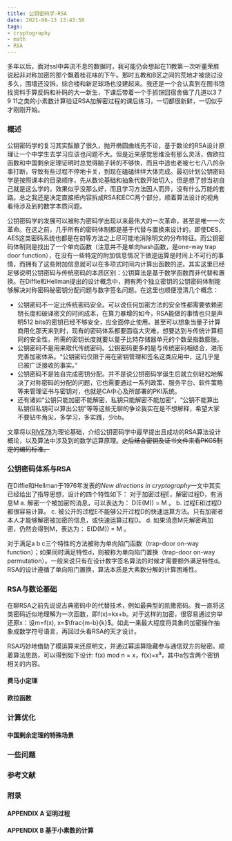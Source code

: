 ```yaml
---
title: 公钥密码学-RSA
date: 2021-06-13 13:43:56
tags:
- cryptography
- math
- RSA
---
```


多年以后，面对ssl中奔流不息的数据时，我可能仍会想起在11教第一次听董荣胜说起非对称加密的那个飘着桂花味的下午。那时五教和B区之间的荒地才被烧过没多久，围墙还没拆，综合楼和新足球场也没建起来。我还是一个会认真到在图书馆找资料手算反码和补码的大一新生，下课后带着一个手抓饼回宿舍做了几道以3 7 9 11之类的小素数计算验证RSA加解密过程的课后练习，一切都很新鲜，一切似乎才刚刚开始。

<!--more-->

### 概述

公钥密码学的复习其实酝酿了很久，抛开椭圆曲线先不论，基于数论的RSA设计原理让一个中学生去学习应该也问题不大。但是近来感觉思维没有那么灵活，做欧拉函数和中国剩余定理证明时总觉得脑子转的不够快，而且中途也老被七七八八的杂事打断，导致有些过程不停地卡关，到现在磕磕绊绊大体完成。最初计划公钥密码学是按照课本的目录顺序，先从数论基础和抽象代数开始切入，但是想了想当初自己就是这么学的，效果似乎没那么好，而且学习方法因人而异，没有什么万能的套路。总之我还是决定直接把内容拆成RSA和ECC两个部分，顺着算法设计的视角看待涉及到的数学本质问题。

公钥密码学的发展可以被称为密码学出现以来最伟大的一次革命，甚至是唯一一次革命。在这之前，几乎所有的密码体制都是基于代替与置换来设计的，即使DES，AES这类密码系统也都是在初等方法之上尽可能地消除明文的分布特征。而公钥密码体制则是找出了一个单向函数（注意并不是单向hash函数，是one-way trap door function），在没有一些特定的附加信息情况下做逆运算是时间上不可行的事情，而拥有了这些附加信息就可以在多项式时间内计算出函数的逆。其实这里已经足够说明公钥密码与传统密码的本质区别：公钥算法是基于数学函数而非代替和置换。在Diffie和Hellman提出的设计概念中，拥有两个独立密钥的公钥密码体制能够解决对称密码秘密钥分配问题与数字签名问题。在这里也顺便澄清几个概念：
+ 公钥密码不一定比传统密码安全。可以说任何加密方法的安全性都需要依赖密钥长度和破译密文的时间成本，在算力暴增的如今，RSA能做的事情也只是声明512 bits的密钥已经不够安全，应全面停止使用。甚至可以想象当量子计算商用化那天来到时，现有的密码体系都要面临大灾难，想要达到与传统计算相同的安全性，所需的密钥长度就要以量子比特存储器单元的个数呈指数膨胀。
+ 公钥密码不是用来取代传统密码。公钥密码更多的是与传统密码相结合，进而完善加密体系。“公钥密码仅限于用在密钥管理和签名这类应用中，这几乎是已被广泛接收的事实。”
+ 公钥密码不是独自完成密钥分配。并不是说公钥密码学诞生后就立刻轻松地解决了对称密码的分配的问题，它也需要通过一系列政策、服务平台、软件策略等来管理证书与密钥对，也就是CA中心及所部署的PKI系统。
+ 还有诸如“公钥只能加密不能解密，私钥只能解密不能加密”，“公钥不能算出私钥但私钥可以算出公钥”等等这些无聊的争论我实在是不想解释，希望大家不要钻牛角尖，多学习，多实践，少bb。

文章将以[RIVE78]()为理论基础，介绍公钥密码学中最早提出且成功的RSA算法设计概论，以及算法中涉及到的数学运算原理。~~之后结合密钥及证书文件来看PKCS制定的编码标准。~~

### 公钥密码体系与RSA

在Diffie和Hellman于1976年发表的*New directions in cryptography*一文中其实已经给出了指导思想，设计的四个特性如下：
对于加密过程E，解密过程D，有消息M
a. 解密一个被加密的消息，可以表达为： D(E(M)) = M 。
b. 过程E和过程D都很容易计算。
c. 被公开的过程E不能够公开过程D的快速运算方法。只有加密者本人才能够解密被加密的信息，或快速运算过程D。
d. 如果消息M先解密再加密，仍然会得到M，表达为： E(D(M)) = M 。

对于满足a b c三个特性的方法被称为单向陷门函数（trap-door on-way function）；如果同时满足特性d，则被称为单向陷门置换（trap-door on-way permutation）。一般来说只有在设计数字签名算法的时候才需要额外满足特性d。RSA的设计遵循了单向陷门置换，算法本质是大素数分解的计算困难性。

### RSA与数论基础

在聊RSA之前先说说古典密码中的代替技术，例如最典型的凯撒密码。我一直将这类密码近似地理解为一次函数，即f(x)=kx+b。对于这样的加密，很容易通过穷举还原x：设m=f(x), x=$\frac{m-b}{k}$。如此一来最大程度将具象的加密操作抽象成数学符号语言，再回过头看RSA的天才设计。

RSA巧妙地借助了模运算来还原明文，并通过幂运算隐藏参与通信双方的秘密。顺着算法思路，可以得到如下设计:
f(x) mod n = x，f(x)=x<sup>a</sup>，其中a包含两个密钥相关的内容。

#### 费马小定理

#### 欧拉函数

### 计算优化

#### 中国剩余定理的特殊场景

### 一些问题

### 参考文献

### 附录

#### APPENDIX A 证明过程

#### APPENDIX B 基于小素数的计算
